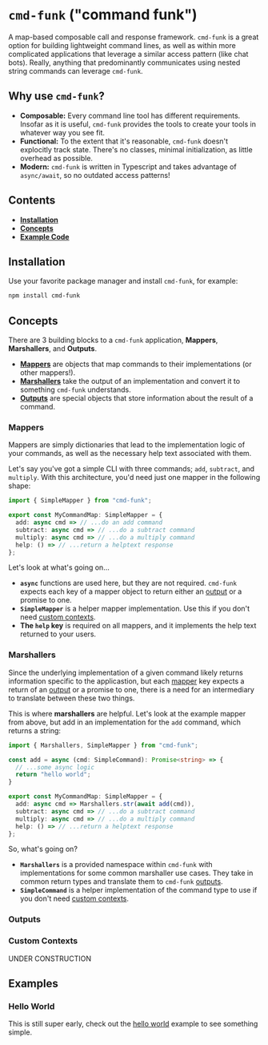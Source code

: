 # `cmd-funk` ("command funk")

A map-based composable call and response framework. `cmd-funk` is a great option for building lightweight command lines, as well as within more complicated applications that leverage a similar access pattern (like chat bots). Really, anything that predominantly communicates using nested string commands can leverage `cmd-funk`.

## Why use `cmd-funk`?

- **Composable:** Every command line tool has different requirements. Insofar as it is useful, `cmd-funk` provides the tools to create your tools in whatever way you see fit.
- **Functional:** To the extent that it's reasonable, `cmd-funk` doesn't explocitly track state. There's no classes, minimal initialization, as little overhead as possible.
- **Modern:** `cmd-funk` is written in Typescript and takes advantage of `async/await`, so no outdated access patterns!

## Contents

- **[Installation](#installation)**
- **[Concepts](#concepts)**
- **[Example Code](#examples)**

## Installation

Use your favorite package manager and install `cmd-funk`, for example:

```bash
npm install cmd-funk
```

## Concepts

There are 3 building blocks to a `cmd-funk` application, **Mappers**, **Marshallers**, and **Outputs**.

- **[Mappers](#mappers)** are objects that map commands to their implementations (or other mappers!).
- **[Marshallers](#marshallers)** take the output of an implementation and convert it to something `cmd-funk` understands.
- **[Outputs](#outputs)** are special objects that store information about the result of a command.

### Mappers

Mappers are simply dictionaries that lead to the implementation logic of your commands, as well as the necessary help text associated with them.

Let's say you've got a simple CLI with three commands; `add`, `subtract`, and `multiply`. With this architecture, you'd need just one mapper in the following shape:

```typescript
import { SimpleMapper } from "cmd-funk";

export const MyCommandMap: SimpleMapper = {
  add: async cmd => // ...do an add command
  subtract: async cmd => // ...do a subtract command
  multiply: async cmd => // ...do a multiply command
  help: () => // ...return a helptext response
};
```

Let's look at what's going on...

- **`async`** functions are used here, but they are not required. `cmd-funk` expects each key of a mapper object to return either an [output](#outputs) or a promise to one.
- **`SimpleMapper`** is a helper mapper implementation. Use this if you don't need [custom contexts](#custom-contexts).
- **The `help` key** is required on all mappers, and it implements the help text returned to your users.

### Marshallers

Since the underlying implementation of a given command likely returns information specific to the applicastion, but each [mapper](#mappers) key expects a return of an [output](#outputs) or a promise to one, there is a need for an intermediary to translate between these two things.

This is where **marshallers** are helpful. Let's look at the example mapper from above, but add in an implementation for the `add` command, which returns a string:

```typescript
import { Marshallers, SimpleMapper } from "cmd-funk";

const add = async (cmd: SimpleCommand): Promise<string> => {
  // ...some async logic
  return "hello world";
}

export const MyCommandMap: SimpleMapper = {
  add: async cmd => Marshallers.str(await add(cmd)),
  subtract: async cmd => // ...do a subtract command
  multiply: async cmd => // ...do a multiply command
  help: () => // ...return a helptext response
};
```

So, what's going on?

- **`Marshallers`** is a provided namespace within `cmd-funk` with implementations for some common marshaller use cases. They take in common return types and translate them to `cmd-funk` [outputs](#outputs).
- **`SimpleCommand`** is a helper implementation of the command type to use if you don't need [custom contexts](#custom-contexts).

### Outputs

### Custom Contexts

UNDER CONSTRUCTION

## Examples

### Hello World

This is still super early, check out the [hello world](https://github.com/Fuiste/cmd-funk-hello) example to see something simple.
